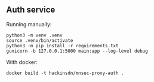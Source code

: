 ## Auth service

Running manually:
```
python3 -m venv .venv
source .venv/bin/activate
python3 -m pip install -r requirements.txt
gunicorn -b 127.0.0.1:5000 main:app --log-level debug
```


With docker:
```
docker build -t hackinsdn/mnsec-proxy-auth .
```
